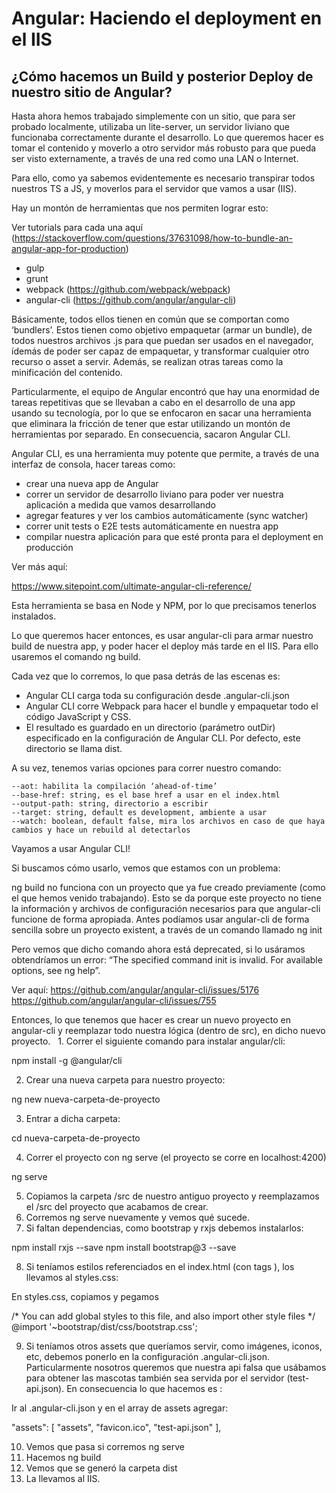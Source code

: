 # Angular: Haciendo el deployment en el IIS

## ¿Cómo hacemos un Build y posterior Deploy de nuestro sitio de Angular?

Hasta ahora hemos trabajado simplemente con un sitio, que para ser probado localmente, utilizaba un lite-server, un servidor liviano que funcionaba correctamente durante el desarrollo. Lo que queremos hacer es tomar el contenido y moverlo a otro servidor más robusto para que pueda ser visto externamente, a través de una red como una LAN o Internet. 

Para ello, como ya sabemos evidentemente es necesario transpirar todos nuestros TS a JS, y moverlos para el servidor que vamos a usar (IIS).

Hay un montón de herramientas que nos permiten lograr esto:

Ver tutorials para cada una aquí (https://stackoverflow.com/questions/37631098/how-to-bundle-an-angular-app-for-production) 

- gulp
- grunt
- webpack (https://github.com/webpack/webpack)
- angular-cli (https://github.com/angular/angular-cli)

Básicamente, todos ellos tienen en común que se comportan como ‘bundlers’. Estos tienen como objetivo empaquetar (armar un bundle), de todos nuestros archivos .js para que puedan ser usados en el navegador, ídemás de poder ser capaz de empaquetar, y transformar cualquier otro recurso o asset a servir. Además, se realizan otras tareas como la minificación del contenido. 

Particularmente, el equipo de Angular encontró que hay una enormidad de tareas repetitivas que se llevaban a cabo en el desarrollo de una app usando su tecnología, por lo que se enfocaron en sacar una herramienta que eliminara la fricción de tener que estar utilizando un montón de herramientas por separado. En consecuencia, sacaron Angular CLI.

Angular CLI, es una herramienta muy potente que permite, a través de una interfaz de consola, hacer tareas como:

* crear una nueva app de Angular
* correr un servidor de desarrollo liviano para poder ver nuestra aplicación a medida que vamos desarrollando
* agregar features y ver los cambios automáticamente (sync watcher)
* correr unit tests  o E2E tests automáticamente en nuestra app
* compilar nuestra aplicación para que esté pronta para el deployment en producción

Ver más aquí:

https://www.sitepoint.com/ultimate-angular-cli-reference/

Esta herramienta se basa en Node y NPM, por lo que precisamos tenerlos instalados.

Lo que queremos hacer entonces, es usar angular-cli para armar nuestro build de nuestra app, y poder hacer el deploy más tarde en el IIS. Para ello usaremos el comando ng build.

Cada vez que lo corremos, lo que pasa detrás de las escenas es:

* Angular CLI carga toda su configuración desde  .angular-cli.json
* Angular CLI corre Webpack para hacer el bundle y empaquetar todo el código   JavaScript y CSS.
* El resultado es guardado en un directorio (parámetro outDir) especificado en la configuración de Angular CLI. Por defecto, este directorio se llama dist.

A su vez, tenemos varias opciones para correr nuestro comando:

	--aot: habilita la compilación ‘ahead-of-time’
 	--base-href: string, es el base href a usar en el index.html
	--output-path: string, directorio a escribir 
	--target: string, default es development, ambiente a usar 
	--watch: boolean, default false, mira los archivos en caso de que haya cambios y hace un rebuild al detectarlos

Vayamos a usar Angular CLI!

Si buscamos cómo usarlo, vemos que estamos con un problema: 

ng build no funciona con un proyecto que ya fue creado previamente (como el que hemos venido trabajando). Esto se da porque este proyecto no tiene la información y archivos de configuración necesarios para que angular-cli funcione de forma apropiada. Antes podíamos usar angular-cli de forma sencilla sobre un proyecto existent, a través de un comando llamado ng init

Pero vemos que dicho comando ahora está deprecated, si lo usáramos obtendríamos un error: “The specified command init is invalid. For available options, see ng help”.

Ver aquí: https://github.com/angular/angular-cli/issues/5176
https://github.com/angular/angular-cli/issues/755

Entonces, lo que tenemos que hacer es crear un nuevo proyecto en angular-cli y reemplazar todo nuestra lógica (dentro de src), en dicho nuevo proyecto.
   1. Correr el siguiente comando para instalar angular/cli:

npm install -g @angular/cli

2. Crear una nueva carpeta para nuestro  proyecto:

ng new nueva-carpeta-de-proyecto

3. Entrar a dicha carpeta:

cd nueva-carpeta-de-proyecto

4. Correr el proyecto con ng serve (el proyecto se corre en localhost:4200)

ng serve

5. Copiamos la carpeta /src de nuestro antiguo proyecto y reemplazamos el /src del proyecto que acabamos de crear. 
6. Corremos ng serve nuevamente y vemos qué sucede. 
7. Si faltan dependencias, como bootstrap y rxjs debemos instalarlos:

npm install rxjs --save 
npm install bootstrap@3 --save

8. Si teníamos estilos referenciados en el index.html (con tags <link>), los llevamos al styles.css:

En styles.css, copiamos y pegamos

/* You can add global styles to this file, and also import other style files */
@import '~bootstrap/dist/css/bootstrap.css';

9. Si teníamos otros assets que queríamos servir, como imágenes, iconos, etc, debemos ponerlo en la configuración .angular-cli.json. Particularmente nosotros queremos que nuestra api falsa que usábamos para obtener las mascotas también sea servida por el servidor (test-api.json). En consecuencia lo que hacemos es :

Ir al .angular-cli.json y en el array de assets agregar:

  "assets": [
        "assets",
        "favicon.ico",
        "test-api.json"
      ],

10. Vemos que pasa si corremos ng serve
11. Hacemos ng build
12. Vemos que se generó la carpeta dist
13. La llevamos al IIS. 



